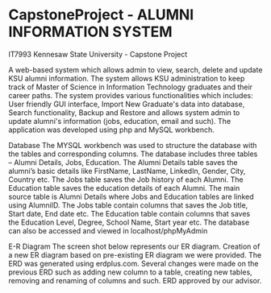 # CapstoneProject - ALUMNI INFORMATION SYSTEM
IT7993 Kennesaw State University - Capstone Project

A web-based system which allows admin to view, search, delete and update KSU alumni information. The system allows KSU administration to keep track of Master of Science in Information Technology graduates and their career paths. The system provides various functionalities which includes: User friendly GUI interface, Import New Graduate's data into database, Search functionality, Backup and Restore and allows system admin to update alumni's information (jobs, education, email and such). The application was developed using php and MySQL workbench. 

Database
The MYSQL workbench was used to structure the database with the tables and corresponding columns. The database includes three tables – Alumni Details, Jobs, Education. The Alumni Details table saves the alumni’s basic details like FirstName, LastName, LinkedIn, Gender, City, Country etc. The Jobs table saves the Job history of each Alumni. The Education table saves the education details of each Alumni. The main source table is Alumni Details where Jobs and Education tables are linked using AlumniID. The Jobs table contain columns that saves the Job title, Start date, End date etc. The Education table contain columns that saves the Education Level, Degree, School Name, Start year etc. The database can also be accessed and viewed in localhost/phpMyAdmin 

E-R Diagram
The screen shot below represents our ER diagram. Creation of a new ER diagram based on pre-existing ER diagram we were provided. The ERD was generated using erdplus.com. Several changes were made on the previous ERD such as adding new column to a table, creating new tables, removing and renaming of columns and such. ERD approved by our advisor.


